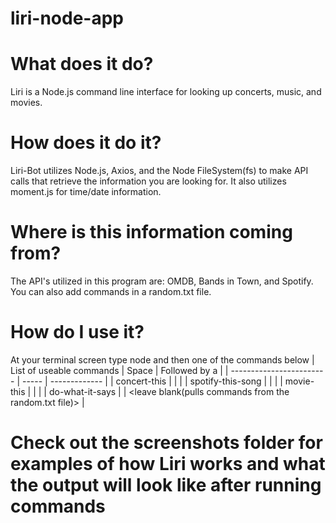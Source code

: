 # liri-node-app

# What does it do?
Liri is a Node.js command line interface for looking up concerts, music, and movies.

# How does it do it?
Liri-Bot utilizes Node.js, Axios, and the Node FileSystem(fs) to make API calls that retrieve the information you are looking for. It also utilizes moment.js for time/date information.

# Where is this information coming from?
The API's utilized in this program are: OMDB, Bands in Town, and Spotify. You can also add commands in a random.txt file.  

# How do I use it?
At your terminal screen type node and then one of the commands below 
| List of useable commands | Space | Followed by a |
| ------------------------ | ----- | ------------- |
| concert-this | <space> | <band>  |
| spotify-this-song | <space> | <song title> |
| movie-this | <space> | <movie name> |
| do-what-it-says | <space> | <leave blank(pulls commands from the random.txt file)> |

# Check out the screenshots folder for examples of how Liri works and what the output will look like after running commands
